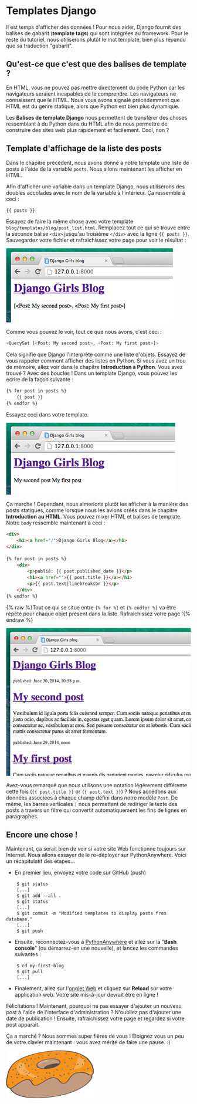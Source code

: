 # Templates Django

Il est temps d'afficher des données ! Pour nous aider, Django fournit des balises de gabarit (**template tags**) qui sont intégrées au framework. Pour le reste du tutoriel, nous utiliserons plutôt le mot template, bien plus répandu que sa traduction "gabarit".

## Qu'est-ce que c'est que des balises de template ?

En HTML, vous ne pouvez pas mettre directement du code Python car les navigateurs seraient incapables de le comprendre. Les navigateurs ne connaissent que le HTML. Nous vous avons signalé précédemment que HTML est du genre statique, alors que Python est bien plus dynamique.

Les **Balises de template Django** nous permettent de transférer des choses ressemblant à du Python dans du HTML afin de nous permettre de construire des sites web plus rapidement et facilement. Cool, non ?

## Template d'affichage de la liste des posts

Dans le chapitre précédent, nous avons donné à notre template une liste de posts à l'aide de la variable `posts`. Nous allons maintenant les afficher en HTML.

Afin d'afficher une variable dans un template Django, nous utiliserons des doubles accolades avec le nom de la variable à l'intérieur. Ça ressemble à ceci :

```html
{{ posts }}
```

Essayez de faire la même chose avec votre template `blog/templates/blog/post_list.html`. Remplacez tout ce qui se trouve entre la seconde balise `<div>` jusqu'au troisième `</div>` avec la ligne `{{ posts }}`. Sauvegardez votre fichier et rafraichissez votre page pour voir le résultat :

![Figure 13.1][1]

 [1]: images/step1.png

Comme vous pouvez le voir, tout ce que nous avons, c'est ceci :

```python
<QuerySet [<Post: My second post>, <Post: My first post>]>
```

Cela signifie que Django l'interprète comme une liste d'objets. Essayez de vous rappeler comment afficher des listes en Python. Si vous avez un trou de mémoire, allez voir dans le chapitre **Introduction à Python**. Vous avez trouvé ? Avec des boucles ! Dans un template Django, vous pouvez les écrire de la façon suivante :

```html
{% for post in posts %}
    {{ post }}
{% endfor %}
```

Essayez ceci dans votre template.

![Figure 13.2][2]

 [2]: images/step2.png

Ça marche ! Cependant, nous aimerions plutôt les afficher à la manière des posts statiques, comme lorsque nous les avions créés dans le chapitre **Introduction au HTML**. Vous pouvez mixer HTML et balises de template. Notre `body` ressemble maintenant à ceci :

```html
<div>
    <h1><a href="/">Django Girls Blog</a></h1>
</div>

{% for post in posts %}
    <div>
        <p>publié: {{ post.published_date }}</p>
        <h1><a href="">{{ post.title }}</a></h1>
        <p>{{ post.text|linebreaksbr }}</p>
    </div>
{% endfor %}
```

{% raw %}Tout ce qui se situe entre `{% for %}` et `{% endfor %}` va être répété pour chaque objet présent dans la liste. Rafraichissez votre page :{% endraw %}

![Figure 13.3][3]

 [3]: images/step3.png

Avez-vous remarqué que nous utilisons une notation légèrement différente cette fois (`{{ post.title }}` or `{{ post.text }}`) ? Nous accédons aux données associées à chaque champ défini dans notre modèle `Post`. De même, les barres verticales `|` nous permettent de rediriger le texte des posts à travers un filtre qui convertit automatiquement les fins de lignes en paragraphes.

## Encore une chose !

Maintenant, ça serait bien de voir si votre site Web fonctionne toujours sur Internet. Nous allons essayer de le re-déployer sur PythonAnywhere. Voici un récapitulatif des étapes...

*   En premier lieu, envoyez votre code sur GitHub (push)
```
    $ git status
    [...]
    $ git add --all .
    $ git status
    [...]
    $ git commit -m "Modified templates to display posts from database."
    [...]
    $ git push
```

*   Ensuite, reconnectez-vous à [PythonAnywhere][4] et allez sur la "**Bash console**" (ou démarrez-en une nouvelle), et lancez les commandes suivantes :

 [4]: https://www.pythonanywhere.com/consoles/
```
    $ cd my-first-blog
    $ git pull
    [...]
```

*   Finalement, allez sur l'[onglet Web][5] et cliquez sur **Reload** sur votre application web. Votre site mis-à-jour devrait être en ligne !

 [5]: https://www.pythonanywhere.com/web_app_setup/

Félicitations ! Maintenant, pourquoi ne pas essayer d'ajouter un nouveau post à l'aide de l'interface d'administration ? N'oubliez pas d'ajouter une date de publication ! Ensuite, rafraichissez votre page et regardez si votre post apparait.

Ça a marché ? Nous sommes super fières de vous ! Éloignez vous un peu de votre clavier maintenant : vous avez mérité de faire une pause. :)

![Figure 13.4][6]

 [6]: images/donut.png
